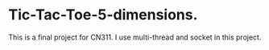 # Tic-Tac-Toe-5-dimensions.
This is a final project for CN311. I use multi-thread and socket in this project.
